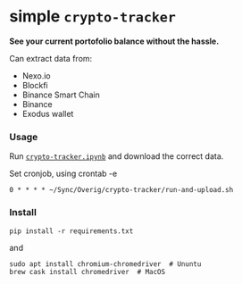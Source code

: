 # simple `crypto-tracker`
**See your current portofolio balance without the hassle.**

Can extract data from:
- Nexo.io
- Blockfi
- Binance Smart Chain
- Binance
- Exodus wallet

### Usage
Run [`crypto-tracker.ipynb`](crypto-tracker.ipynb) and download the correct data.

Set cronjob, using crontab -e
```
0 * * * * ~/Sync/Overig/crypto-tracker/run-and-upload.sh
```

### Install

```
pip install -r requirements.txt
```
and
```
sudo apt install chromium-chromedriver  # Ununtu
brew cask install chromedriver  # MacOS
```

